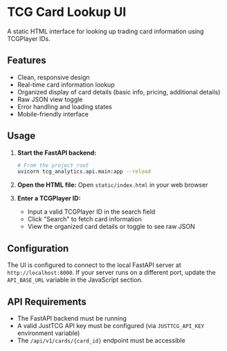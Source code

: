 # TCG Card Lookup UI

A static HTML interface for looking up trading card information using TCGPlayer IDs.

## Features

- Clean, responsive design
- Real-time card information lookup
- Organized display of card details (basic info, pricing, additional details)
- Raw JSON view toggle
- Error handling and loading states
- Mobile-friendly interface

## Usage

1. **Start the FastAPI backend:**
   ```bash
   # From the project root
   uvicorn tcg_analytics.api.main:app --reload
   ```

2. **Open the HTML file:**
   Open `static/index.html` in your web browser

3. **Enter a TCGPlayer ID:**
   - Input a valid TCGPlayer ID in the search field
   - Click "Search" to fetch card information
   - View the organized card details or toggle to see raw JSON

## Configuration

The UI is configured to connect to the local FastAPI server at `http://localhost:8000`. If your server runs on a different port, update the `API_BASE_URL` variable in the JavaScript section.

## API Requirements

- The FastAPI backend must be running
- A valid JustTCG API key must be configured (via `JUSTTCG_API_KEY` environment variable)
- The `/api/v1/cards/{card_id}` endpoint must be accessible
